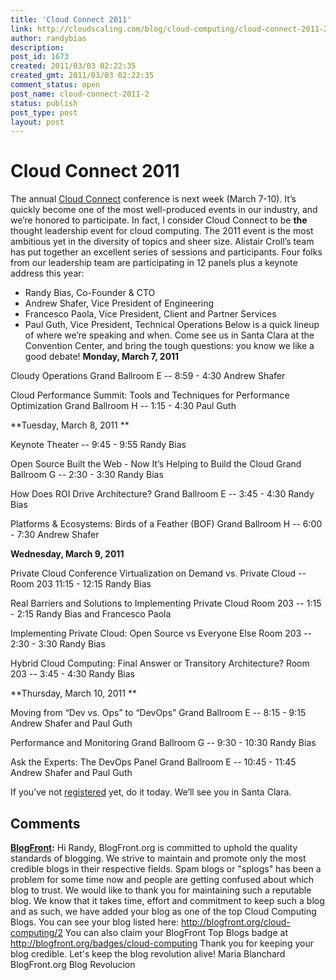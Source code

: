 ```yaml
---
title: 'Cloud Connect 2011'
link: http://cloudscaling.com/blog/cloud-computing/cloud-connect-2011-2/
author: randybias
description: 
post_id: 1673
created: 2011/03/03 02:22:35
created_gmt: 2011/03/03 02:22:35
comment_status: open
post_name: cloud-connect-2011-2
status: publish
post_type: post
layout: post
---
```


# Cloud Connect 2011

The annual [Cloud Connect](http://www.cloudconnectevent.com/) conference is next week (March 7-10). It’s quickly become one of the most well-produced events in our industry, and we’re honored to participate. In fact, I consider Cloud Connect to be **the** thought leadership event for cloud computing. The 2011 event is the most ambitious yet in the diversity of topics and sheer size. Alistair Croll’s team has put together an excellent series of sessions and participants. Four folks from our leadership team are participating in 12 panels plus a keynote address this year: 

  * Randy Bias, Co-Founder & CTO
  * Andrew Shafer, Vice President of Engineering
  * Francesco Paola, Vice President, Client and Partner Services
  * Paul Guth, Vice President, Technical Operations
Below is a quick lineup of where we’re speaking and when. Come see us in Santa Clara at the Convention Center, and bring the tough questions: you know we like a good debate! **Monday, March 7, 2011**

Cloudy Operations Grand Ballroom E -- 8:59 - 4:30 Andrew Shafer

Cloud Performance Summit: Tools and Techniques for Performance Optimization Grand Ballroom H -- 1:15 - 4:30 Paul Guth

**Tuesday, March 8, 2011 **

Keynote Theater -- 9:45 - 9:55 Randy Bias

Open Source Built the Web - Now It’s Helping to Build the Cloud Grand Ballroom G -- 2:30 - 3:30 Randy Bias

How Does ROI Drive Architecture? Grand Ballroom E -- 3:45 - 4:30 Randy Bias

Platforms & Ecosystems: Birds of a Feather (BOF) Grand Ballroom H -- 6:00 - 7:30 Andrew Shafer

**Wednesday, March 9, 2011**

Private Cloud Conference Virtualization on Demand vs. Private Cloud -- Room 203 11:15 - 12:15 Randy Bias

Real Barriers and Solutions to Implementing Private Cloud Room 203 -- 1:15 - 2:15 Randy Bias and Francesco Paola

Implementing Private Cloud: Open Source vs Everyone Else Room 203 -- 2:30 - 3:30 Randy Bias

Hybrid Cloud Computing: Final Answer or Transitory Architecture? Room 203 -- 3:45 - 4:30 Randy Bias

**Thursday, March 10, 2011 **

Moving from “Dev vs. Ops” to “DevOps” Grand Ballroom E -- 8:15 - 9:15 Andrew Shafer and Paul Guth

Performance and Monitoring Grand Ballroom G -- 9:30 - 10:30 Randy Bias

Ask the Experts: The DevOps Panel Grand Ballroom E -- 10:45 - 11:45 Andrew Shafer and Paul Guth

If you’ve not [registered](http://www.cloudconnectevent.com/registration/) yet, do it today. We’ll see you in Santa Clara.

## Comments

**[BlogFront](#3022 "2011-03-27 19:03:00"):** Hi Randy, BlogFront.org is committed to uphold the quality standards of blogging. We strive to maintain and promote only the most credible blogs in their respective fields. Spam blogs or "splogs" has been a problem for some time now and people are getting confused about which blog to trust. We would like to thank you for maintaining such a reputable blog. We know that it takes time, effort and commitment to keep such a blog and as such, we have added your blog as one of the top Cloud Computing Blogs. You can see your blog listed here: http://blogfront.org/cloud-computing/2 You can also claim your BlogFront Top Blogs badge at http://blogfront.org/badges/cloud-computing Thank you for keeping your blog credible. Let's keep the blog revolution alive! Maria Blanchard BlogFront.org Blog Revolucion

